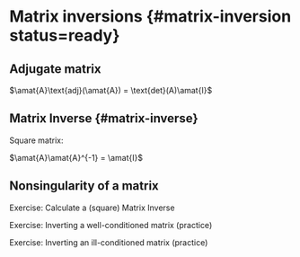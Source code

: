 # Matrix inversions {#matrix-inversion status=ready}



## Adjugate matrix

$\amat{A}\text{adj}(\amat{A}) = \text{det}(A)\amat{I}$

<!--
In linear algebra, the adjugate, classical adjoint, or adjunct of a square matrix is the transpose of its cofactor matrix.

The adjugate has sometimes been called the "adjoint", but today the "adjoint" of a matrix normally refers to its corresponding adjoint operator, which is its conjugate transpose.
-->

## Matrix Inverse {#matrix-inverse}

Square matrix:

$\amat{A}\amat{A}^{-1} = \amat{I}$


## Nonsingularity of a matrix
<!--
Let A be a n × n (square) matrix. Then the following are equivalent:
(a) A is invertible.
(b) A is row equivalent to the n × n identity matrix.
(c) The homogeneous system of equations Ax = 0 has a unique (namely, the trivial) solution.
(d) The system of equations Ax = b has a unique solution for every b in R
n
.
(e) The system of equations Ax = b is consistent for every b in R
n
.
(f ) det A 6= 0.
-->

Exercise: Calculate a (square) Matrix Inverse

Exercise: Inverting a well-conditioned matrix (practice)

Exercise: Inverting an ill-conditioned matrix (practice)
